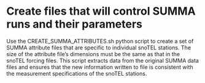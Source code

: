 # Create files that will control SUMMA runs and their parameters
Use the CREATE_SUMMA_ATTRIBUTES.sh python script to create a set of SUMMA attribute files that are specific to individual snoTEL stations. The size of the attribute file’s dimensions must be the same as that in the snoTEL forcing files. This script extracts data from the original SUMMA data files and ensures that the new information written to file is consistent with the measurement specifications of the snoTEL stations.
